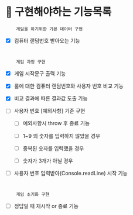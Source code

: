 # 🎯 구현해야하는 기능목록 

        게임을 하기위한 기본 데이터 구현
- [x] 컴퓨터 랜덤번호 받아오는 기능

#
        게임 과정 구현
- [x] 게임 시작문구 출력 기능 
- [x] 룰에 대한 컴퓨터 랜덤번호와 사용자 번호 비교 기능 
- [x] 비교 결과에 따른 결과값 도출 기능 

- [ ] 사용자 번호 [예외사항] 기준 구현
  - [ ] 예외사항시 throw 후 종료 기능

  - [ ] 1~9 의 숫자를 입력하지 않았을 경우
  - [ ] 중복된 숫자를 입력했을 경우
  - [ ] 숫자가 3개가 아닐 경우


- [ ] 사용자 번호 입력받아(Console.readLine) 시작 기능
#

        게임 초기화 구현
- [ ] 정답일 때 재시작 or 종료 기능 